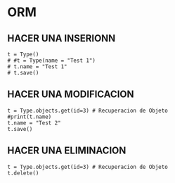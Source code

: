 # ORM

## HACER UNA INSERIONN 
```
t = Type()
# #t = Type(name = "Test 1")
# t.name = "Test 1"
# t.save()
```

## HACER UNA MODIFICACION

```
t = Type.objects.get(id=3) # Recuperacion de Objeto
#print(t.name)
t.name = "Test 2"
t.save()
```

## HACER UNA ELIMINACION 

```
t = Type.objects.get(id=3) # Recuperacion de Objeto
t.delete()
```